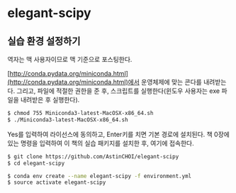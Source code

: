 # elegant-scipy

## 실습 환경 설정하기

역자는 맥 사용자이므로 맥 기준으로 포스팅한다.  

[http://conda.pydata.org/miniconda.html](http://conda.pydata.org/miniconda.html)에서 운영체제에 맞는 콘다를 내려받는다. 그리고, 파일에 적절한 권한을 준 후, 스크립트를 실행한다(윈도우 사용자는 exe 파일을 내려받은 후 실행한다).  

```bash
$ chmod 755 Miniconda3-latest-MacOSX-x86_64.sh
$ ./Miniconda3-latest-MacOSX-x86_64.sh
```

Yes를 입력하여 라이선스에 동의하고, Enter키를 치면 기본 경로에 설치된다. 책 0장에 있는 명령을 입력하여 이 책의 실습 패키지를 설치한 후, 여기에 접속한다.

```bash
$ git clone https://github.com/AstinCHOI/elegant-scipy
$ cd elegant-scipy

$ conda env create --name elegant-scipy -f environment.yml
$ source activate elegant-scipy
```


